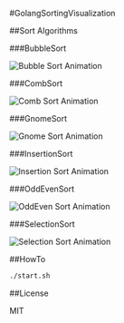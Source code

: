 #GolangSortingVisualization

##Sort Algorithms

###BubbleSort

![Bubble Sort Animation](http://upload.wikimedia.org/wikipedia/commons/3/37/Bubble_sort_animation.gif)

###CombSort

![Comb Sort Animation](http://upload.wikimedia.org/wikipedia/commons/4/46/Comb_sort_demo.gif)

###GnomeSort

![Gnome Sort Animation](http://upload.wikimedia.org/wikipedia/commons/3/37/Sorting_gnomesort_anim.gif)

###InsertionSort

![Insertion Sort Animation](http://upload.wikimedia.org/wikipedia/commons/4/42/Insertion_sort.gif)

###OddEvenSort

![OddEven Sort Animation](http://upload.wikimedia.org/wikipedia/commons/1/1b/Odd_even_sort_animation.gif)

###SelectionSort

![Selection Sort Animation](http://upload.wikimedia.org/wikipedia/commons/thumb/b/b0/Selection_sort_animation.gif/250px-Selection_sort_animation.gif)

##HowTo

```sh
./start.sh
```

##License

MIT